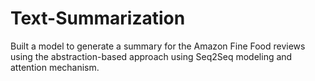 # Text-Summarization
Built a model to generate a summary for the Amazon Fine Food reviews using the abstraction-based approach using Seq2Seq modeling and attention mechanism.
